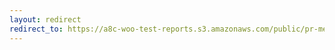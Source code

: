 ```yaml
---
layout: redirect
redirect_to: https://a8c-woo-test-reports.s3.amazonaws.com/public/pr-merge/39244/api/index.html
---
```

